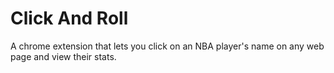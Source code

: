 # Click And Roll

A chrome extension that lets you click on an NBA player's name on any web page and view their stats.
